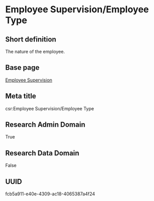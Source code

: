 # Employee Supervision/Employee Type
## Short definition
The nature of the employee.
## Base page
[Employee Supervision](../../Objects/Employee%20Supervision.md)
## Meta title
csr:Employee Supervision/Employee Type
## Research Admin Domain
True
## Research Data Domain
False
## UUID
fcb5a911-e40e-4309-ac18-4065387a4f24
